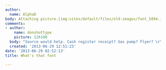 ```yaml
---
author:
  name: AlphaD
body: Attaching picture.[img:sites/default/files/old-images/font_5894.jpg]
comments:
- author:
    name: donshottype
    picture: 126100
  body: "Source would help. Cash register receipt? Gas pump? Flyer? \r\nDon"
  created: '2013-06-29 12:51:23'
date: '2013-06-29 02:52:13'
title: What's that font

---
```

